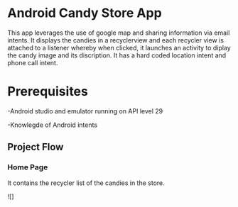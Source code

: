 # Android Candy Store App

This app leverages the use of google map and sharing information via email intents. It displays the candies in a recyclerview and each recycler view is attached to a 
listener whereby when clicked, it launches an activity to diplay the candy image and its discription. It has a hard coded location intent and phone call intent.

# Prerequisites

-Android studio and emulator running on API level 29

-Knowlegde of Android intents

## Project Flow

### Home Page

It contains the recycler list of the candies in the store.

![]
